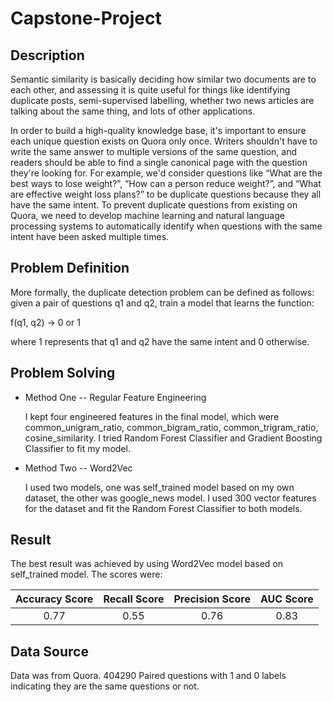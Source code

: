 # Capstone-Project
## Description

Semantic similarity is basically deciding how similar two documents are to each other, and assessing it is quite useful for things like identifying duplicate posts, semi-supervised labelling, whether two news articles are talking about the same thing, and lots of other applications.

In order to build a high-quality knowledge base, it's important to ensure each unique question exists on Quora only once. Writers shouldn't have to write the same answer to multiple versions of the same question, and readers should be able to find a single canonical page with the question they're looking for. For example, we'd consider questions like “What are the best ways to lose weight?”, “How can a person reduce weight?”, and “What are effective weight loss plans?” to be duplicate questions because they all have the same intent. To prevent duplicate questions from existing on Quora, we need to develop machine learning and natural language processing systems to automatically identify when questions with the same intent have been asked multiple times.

## Problem Definition

More formally, the duplicate detection problem can be defined as follows: given a pair of questions q1 and q2, train a model that learns the function:

 f(q1, q2) → 0 or 1

 where 1 represents that q1 and q2 have the same intent and 0 otherwise.

## Problem Solving
* Method One -- Regular Feature Engineering

  I kept four engineered features in the final model, which were common_unigram_ratio, common_bigram_ratio, common_trigram_ratio, cosine_similarity. I tried Random Forest Classifier and Gradient Boosting Classifier
  to fit my model.

* Method Two -- Word2Vec

  I used two models, one was self_trained model based on my own dataset, the other was google_news model. I used 300 vector features for the dataset and fit the Random Forest Classifier to both models.

## Result
   The best result was achieved by using Word2Vec model based on self_trained model. The scores were:

   | Accuracy Score | Recall Score   | Precision Score | AUC Score |
   | :-------------:| :-------------:| :--------------:|:---------:|
   |     0.77       |     0.55       |       0.76      |    0.83   |


## Data Source

Data was from Quora. 404290 Paired questions with 1 and 0 labels indicating they are the same questions or not.
